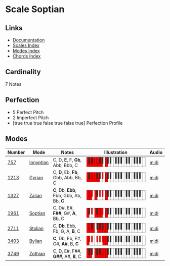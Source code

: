 # Scale Soptian

## Links

- [Documentation](README.md)
- [Scales Index](Scales.md)
- [Modes Index](Modes.md)
- [Chords Index](Chords.md)

## Cardinality

7 Notes

## Perfection

- 5 Perfect Pitch
- 2 Imperfect Pitch
- [true true true false true false true] Perfection Profile

## Modes

| Number | Mode | Notes | Illustration | Audio |
|--------|------|-------|--------------|-------|
| [757](https://ianring.com/musictheory/scales/757) | [Ionyptian](ModeIonyptian.md) | C, D, **E**, F, **Gb**, Abb, Bbb, C | ![CNaturalIonyptian](ModeCNaturalIonyptian.png) | [midi](https://github.com/edipermadi/music/blob/main/docs/ModeCNaturalIonyptian.mid?raw=true) | 
| [1213](https://ianring.com/musictheory/scales/1213) | [Gyrian](ModeGyrian.md) | C, **D**, Eb, **Fb**, Gbb, Abb, Bb, C | ![CNaturalGyrian](ModeCNaturalGyrian.png) | [midi](https://github.com/edipermadi/music/blob/main/docs/ModeCNaturalGyrian.mid?raw=true) | 
| [1327](https://ianring.com/musictheory/scales/1327) | [Zalian](ModeZalian.md) | **C**, Db, **Ebb**, Fbb, Gbb, Ab, Bb, **C** | ![CNaturalZalian](ModeCNaturalZalian.png) | [midi](https://github.com/edipermadi/music/blob/main/docs/ModeCNaturalZalian.mid?raw=true) | 
| [1961](https://ianring.com/musictheory/scales/1961) | [Soptian](ModeSoptian.md) | C, D#, E#, **F##**, G#, **A**, Bb, C | ![CNaturalSoptian](ModeCNaturalSoptian.png) | [midi](https://github.com/edipermadi/music/blob/main/docs/ModeCNaturalSoptian.mid?raw=true) | 
| [2711](https://ianring.com/musictheory/scales/2711) | [Stolian](ModeStolian.md) | C, **Db**, Ebb, Fb, G, A, **B**, C | ![CNaturalStolian](ModeCNaturalStolian.png) | [midi](https://github.com/edipermadi/music/blob/main/docs/ModeCNaturalStolian.mid?raw=true) | 
| [3403](https://ianring.com/musictheory/scales/3403) | [Bylian](ModeBylian.md) | **C**, Db, Eb, F#, G#, **A#**, B, **C** | ![CNaturalBylian](ModeCNaturalBylian.png) | [midi](https://github.com/edipermadi/music/blob/main/docs/ModeCNaturalBylian.mid?raw=true) | 
| [3749](https://ianring.com/musictheory/scales/3749) | [Zothian](ModeZothian.md) | C, D, E#, F##, **G##**, A#, **B**, C | ![CNaturalZothian](ModeCNaturalZothian.png) | [midi](https://github.com/edipermadi/music/blob/main/docs/ModeCNaturalZothian.mid?raw=true) | 
